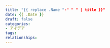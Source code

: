 ```yaml
---
title: "{{ replace .Name "-" " " | title }}"
date: {{ .Date }}
draft: false
categories:
- アイデア
tags:
relationships:
---
```

